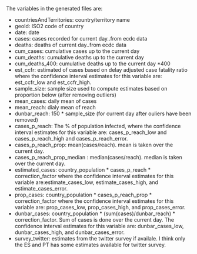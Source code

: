 The variables in the generated files are:  
- countriesAndTerritories: country/territory name
- geoId: ISO2 code of country
- date: date
- cases: cases recorded for current day..from ecdc data
- deaths: deaths of current day..from ecdc data
- cum_cases: cumulative cases up to the current day
- cum_deaths: cumulative deaths up to the current day
- cum_deaths_400: cumulative deaths up to the current day *400
- est_ccfr: estimated of cases based on delay adjusted case fatality ratio where 
the confidence interval estimates for this variable are: est_ccfr_low and est_ccfr_high.
- sample_size: sample size used to compute estimates based on proportion below (after removing outliers)
- mean_cases: daily mean of cases  
- mean_reach: dialy mean of reach
- dunbar_reach: 150 * sample_size (for current day after ouliers have
been removed)
- cases_p_reach: The % of population infected, where the confidence interval
estimates for this variable are: cases_p_reach_low and cases_p_reach_high and cases_p_reach_error.
- cases_p_reach_prop: mean(cases/reach). mean is taken over the current day.
- cases_p_reach_prop_median : median(cases/reach). median is taken over the current day.
- estimated_cases: country_population * cases_p_reach * correction_factor
where the confidence interval estimates for this variable are:estimate_cases_low,
estimate_cases_high, and estimate_cases_error.
- prop_cases: country_population * cases_p_reach_prop * correction_factor where the confidence interval
estimates for this variable are: prop_cases_low, prop_cases_high, and prop_cases_error.
- dunbar_cases: country_population * (sum(cases)/dunbar_reach) * correction_factor. 
Sum of cases is done over the current day. The confidence interval estimates for this
variable are: dunbar_cases_low, dunbar_cases_high, and dunbar_cases_error.
- survey_twitter: estimates from the twitter survey if availale. I think
only the ES and PT has some estimates available for twitter survey.
